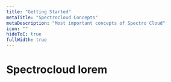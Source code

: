 ```yaml
---
title: "Getting Started"
metaTitle: "Spectrocloud Concepts"
metaDescription: "Most important concepts of Spectro Cloud"
icon: ""
hideToC: true
fullWidth: true
---
```


# Spectrocloud lorem
